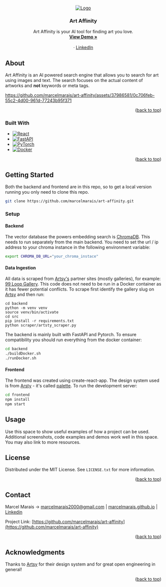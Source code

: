<!-- Improved compatibility of back to top link: See: https://github.com/othneildrew/Best-README-Template/pull/73 -->
<a name="readme-top"></a>

<!-- PROJECT LOGO -->
<br />
<div align="center">
  <a href="https://artaffinity.xyz/"  target="_blank">
    <img src="https://github.com/marcelmarais/art-affinity/assets/37986581/52465e96-6ef8-40e7-a8ec-2da9d69ab72b" alt="Logo">
  </a>

<h3 align="center">Art Affinity</h3>

  <p align="center">
    Art Affinity is your AI tool for finding art you love.
    <br />
    <a href="https://artaffinity.xyz" target="_blank"><strong>View Demo »</strong></a>
    <br />
    <br />
<!--     <a href="https://github.com/github_username/repo_name">Medium</a> -->
    ·
    <a href="https://www.linkedin.com/in/marcel-marais-599095175/"  target="_blank">LinkedIn</a>
  </p>
</div>


<!-- ABOUT THE PROJECT -->
## About


Art Affinity is an AI powered search engine that allows you to search for art using images and text. The search focuses on the actual content of artworks and **not** keywords or meta tags.


https://github.com/marcelmarais/art-affinity/assets/37986581/0c706feb-55c2-4d00-961d-77243b95f371


<p align="right">(<a href="#readme-top">back to top</a>)</p>



### Built With

* [![React][React.js]][React-url]
* [![FastAPI][FastAPI]][FastAPI-url]
* [![PyTorch][PyTorch]][PyTorch-url]
* [![Docker][Docker]][Docker-url]



<p align="right">(<a href="#readme-top">back to top</a>)</p>



<!-- GETTING STARTED -->
## Getting Started

Both the backend and frontend are in this repo, so to get a local version running you only need to clone this repo.
```sh
git clone https://github.com/marcelmarais/art-affinity.git
```

### Setup

#### Backend

The vector database the powers embedding search is [ChromaDB](https://www.trychroma.com/). This needs to run separately from the main backend. You need to set the url / ip address to your chroma instance in the following environment variable:
```sh
export CHROMA_DB_URL="your_chroma_instace"
```

#### Data Ingestion

All data is scraped from [Artsy's](https://www.artsy.net/) partner sites (mostly galleries), for example: [99 Loop Gallery](https://www.artsy.net/partner/99-loop-gallery). This code does not need to be run in a Docker container as it has fewer potential conflicts. To scrape first identify the gallery slug on [Artsy](https://www.artsy.net/) and then run:

```
cd backend
python -m venv venv
source venv/bin/activate
cd src
pip install -r requirements.txt
python scraper/artsty_scraper.py

```

The backend is mainly built with FastAPI and Pytorch. To ensure compatibility you should run everything from the docker container:

  ```sh
  cd backend
  ./buildDocker.sh
  ./runDocker.sh
  ```

#### Frontend

The frontend was created using create-react-app. The design system used is from [Arsty](https://github.com/artsy) - it's called [palette](https://github.com/artsy/palette). To run the development server:
```sh
cd frontend
npm install
npm start
```



<!-- USAGE EXAMPLES -->
## Usage

Use this space to show useful examples of how a project can be used. Additional screenshots, code examples and demos work well in this space. You may also link to more resources.



<!-- LICENSE -->
## License

Distributed under the MIT License. See `LICENSE.txt` for more information.

<p align="right">(<a href="#readme-top">back to top</a>)</p>



<!-- CONTACT -->
## Contact

Marcel Marais -> marcelmarais2000@gmail.com | [marcelmarais.github.io](marcelmarais.github.io) | [Linkedin](https://www.linkedin.com/in/marcel-marais-599095175/)

Project Link: [https://github.com/marcelmarais/art-affinity](https://github.com/marcelmarais/art-affinity)

<p align="right">(<a href="#readme-top">back to top</a>)</p>



<!-- ACKNOWLEDGMENTS -->
## Acknowledgments

Thanks to [Artsy](https://www.artsy.net/) for their design system and for great open engineering in general!

<p align="right">(<a href="#readme-top">back to top</a>)</p>



<!-- MARKDOWN LINKS & IMAGES -->
<!-- https://www.markdownguide.org/basic-syntax/#reference-style-links -->
[contributors-shield]: https://img.shields.io/github/contributors/github_username/repo_name.svg?style=for-the-badge
[contributors-url]: https://github.com/github_username/repo_name/graphs/contributors
[forks-shield]: https://img.shields.io/github/forks/github_username/repo_name.svg?style=for-the-badge
[forks-url]: https://github.com/github_username/repo_name/network/members
[stars-shield]: https://img.shields.io/github/stars/github_username/repo_name.svg?style=for-the-badge
[stars-url]: https://github.com/github_username/repo_name/stargazers
[issues-shield]: https://img.shields.io/github/issues/github_username/repo_name.svg?style=for-the-badge
[issues-url]: https://github.com/github_username/repo_name/issues
[license-shield]: https://img.shields.io/github/license/github_username/repo_name.svg?style=for-the-badge
[license-url]: https://github.com/github_username/repo_name/blob/master/LICENSE.txt
[linkedin-shield]: https://img.shields.io/badge/-LinkedIn-black.svg?style=for-the-badge&logo=linkedin&colorB=555
[linkedin-url]: https://linkedin.com/in/linkedin_username
[product-screenshot]: images/screenshot.png
[Next-url]: https://nextjs.org/
[React.js]: https://img.shields.io/badge/React-20232A?style=for-the-badge&logo=react&logoColor=61DAFB
[React-url]: https://reactjs.org/
[FastAPI]: https://img.shields.io/badge/fastapi-109989?style=for-the-badge&logo=FASTAPI&logoColor=white
[FastAPI-url]: https://fastapi.tiangolo.com/
[PyTorch]: https://img.shields.io/badge/PyTorch-EE4C2C?style=for-the-badge&logo=pytorch&logoColor=white
[PyTorch-url]: https://pytorch.org/
[Docker]: https://img.shields.io/badge/Docker-2CA5E0?style=for-the-badge&logo=docker&logoColor=white
[Docker-url]: https://www.docker.com/
